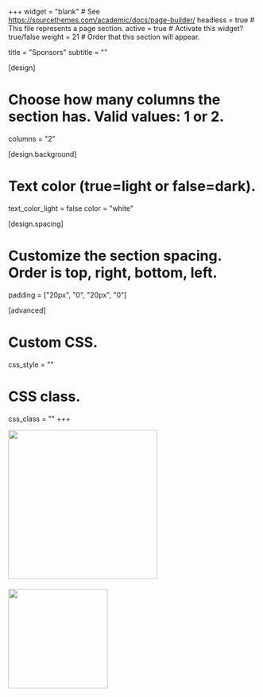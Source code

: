 +++
widget = "blank"  # See https://sourcethemes.com/academic/docs/page-builder/
headless = true  # This file represents a page section.
active = true  # Activate this widget? true/false
weight = 21  # Order that this section will appear.

title = "Sponsors"
subtitle = ""

[design]
  # Choose how many columns the section has. Valid values: 1 or 2.
  columns = "2"

[design.background]
  # Text color (true=light or false=dark).
  text_color_light = false
  color = "white"

[design.spacing]
  # Customize the section spacing. Order is top, right, bottom, left.
  padding = ["20px", "0", "20px", "0"]

[advanced]
 # Custom CSS.
 css_style = ""

 # CSS class.
 css_class = ""
+++
<div class="row">
<div class="col-6">
<a href="https://cellarity.com/?utm_source=neurips&utm_medium=push-notification&utm_campaign=neurips&utm_content=neurips-competition">
<img src="/img/sponsor/logotypemarkcolor.svg" height="300px" width="300px;" style="padding-bottom:20px;">
</a>
</div>
<div class="col-6">
<a href="https://czi.org">
<img src="/img/sponsor/CZI.png" width="200px;">
</a>
</div>
</div>
